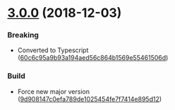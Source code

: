 # [3.0.0](https://github.com/trustpilot/node-trustpilot/compare/v2.2.0...v3.0.0) (2018-12-03)


### Breaking

* Converted to Typescript ([60c6c95a9b93a194aed56c864b1569e55461506d](https://github.com/trustpilot/node-trustpilot/commit/60c6c95a9b93a194aed56c864b1569e55461506d))

### Build

* Force new major version ([9d908147c0efa789de1025454fe7f7414e895d12](https://github.com/trustpilot/node-trustpilot/commit/9d908147c0efa789de1025454fe7f7414e895d12))
